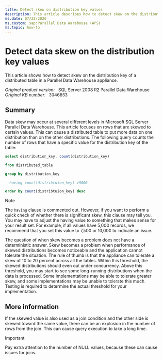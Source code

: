 ```yaml
---
title: Detect skew on distribution key values
description: This article describes how to detect skew on the distribution key of a distributed table in a Parallel Data Warehouse appliance.
ms.date: 07/22/2020
ms.custom: sap:Parallel Data Warehouse (APS)
ms.topic: how-to
---
```

# Detect data skew on the distribution key values

This article shows how to detect skew on the distribution key of a distributed table in a Parallel Data Warehouse appliance.

_Original product version:_ &nbsp; SQL Server 2008 R2 Parallel Data Warehouse  
_Original KB number:_ &nbsp; 3046863

## Summary

Data skew may occur at several different levels in Microsoft SQL Server Parallel Data Warehouse. This article focuses on rows that are skewed to certain values. This can cause a distributed table to put more data on one distribution than on the other distributions. The following query counts the number of rows that have a specific value for the distribution key of the table:

```sql
select distribution_key, count(distribution_key)

from distributed_table

group by distribution_key

--having count(distribtuion_key) >5000

order by count(distribtuion_key) desc
```

> [!NOTE]
> The `having` clause is commented out. However, if you want to perform a quick check of whether there is significant skew, this clause may tell you. You may have to adjust the having value to something that makes sense for your result set. For example, if all values have 5,000 records, we recommend that you set this value to 7,500 or 10,000 to indicate an issue.

The question of when skew becomes a problem does not have a deterministic answer. Skew becomes a problem when performance of skewed distributions becomes noticeable and the application cannot tolerate the situation. The rule of thumb is that the appliance can tolerate a skew of 10 to 20 percent across all the tables. Within this threshold, the skewed distributions should even out under concurrency. Above this threshold, you may start to see some long-running distributions when the data is processed. Some implementations may be able to tolerate greater skew, and some implementations may be unable to tolerate this much. Testing is required to determine the actual threshold for your implementation.

## More information

If the skewed value is also used as a join condition and the other side is skewed toward the same value, there can be an explosion in the number of rows from the join. This can cause query execution to take a long time.

> [!IMPORTANT]
> Pay extra attention to the number of NULL values, because these can cause issues for joins.
